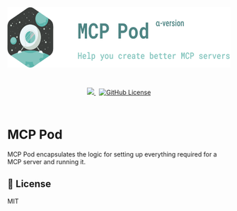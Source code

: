 <p align="center">
    <img src=".github/logo.png" width="597px" height="137px" align="center" alt="MCP Pod – Help you create better MCP servers" />
</p>
<br/>
<p align="center">
    <a href="https://codecov.io/gh/harmonyjs/mcppod">
        <img src="https://codecov.io/gh/harmonyjs/mcppod/graph/badge.svg?token=R5LQTGG4A2"/>
    </a>
    &nbsp;
    <a href="https://github.com/harmonyjs/mcppod/blob/main/LICENSE">
        <img alt="GitHub License" src="https://img.shields.io/github/license/harmonyjs/mcppod">
    </a>
</p>

&nbsp;

# MCP Pod

MCP Pod encapsulates the logic for setting up everything required for a MCP server and running it.

## 📝 License

MIT
